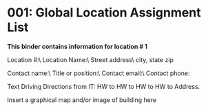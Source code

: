# 001: Global Location Assignment List

**This binder contains information for location # 1**

Location #:\\
Location Name:\\
Street address\\
city, state zip

Contact name:\\
Title or position:\\
Contact email:\\
Contact phone:

Text Driving Directions from IT: HW to HW to HW to HW to Address.

Insert a graphical map and/or image of building here
